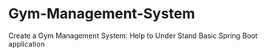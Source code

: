 # Gym-Management-System
Create a Gym Management System: Help to Under Stand Basic Spring Boot application 
